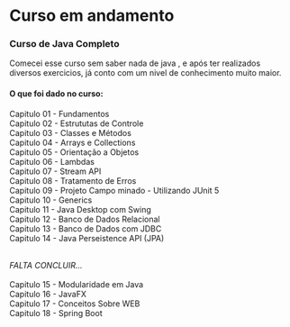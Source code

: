 # Curso em andamento
### Curso de Java Completo
Comecei esse curso sem saber nada de java , e após ter realizados diversos exercicios, já conto com um nivel de conhecimento muito maior.
#### O que foi dado no curso:
Capitulo 01 -  Fundamentos<br>
Capitulo 02 -  Estrututas de Controle<br>
Capitulo 03 -  Classes e Métodos<br>
Capitulo 04 -  Arrays e Collections<br>
Capitulo 05 -  Orientação a Objetos<br>
Capitulo 06 -  Lambdas<br>
Capitulo 07 -  Stream API<br>
Capitulo 08 -  Tratamento de Erros<br>
Capitulo 09 -  Projeto Campo minado - Utilizando JUnit 5<br>
Capitulo 10 -  Generics<br>
Capitulo 11 -  Java Desktop com Swing<br>
Capitulo 12 -  Banco de Dados Relacional<br>
Capitulo 13 - Banco de Dados com JDBC  <br>
Capitulo 14 -  Java Perseistence API (JPA) <br><br>

*FALTA CONCLUIR...* <br><br>
Capitulo 15 -  Modularidade em Java <br>
Capitulo 16 -  JavaFX <br>
Capitulo 17 -  Conceitos Sobre WEB <br>
Capitulo 18 -  Spring Boot <br>

